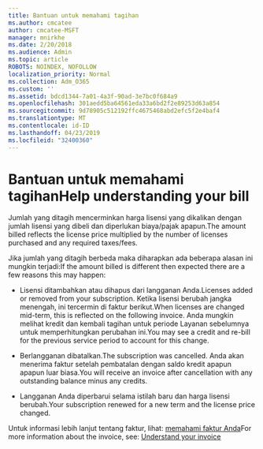 ```yaml
---
title: Bantuan untuk memahami tagihan
ms.author: cmcatee
author: cmcatee-MSFT
manager: mnirkhe
ms.date: 2/20/2018
ms.audience: Admin
ms.topic: article
ROBOTS: NOINDEX, NOFOLLOW
localization_priority: Normal
ms.collection: Adm_O365
ms.custom: ''
ms.assetid: bdcd1344-7a01-4a3f-90ad-3e7bc0f684a9
ms.openlocfilehash: 301aedd5ba64561eda33a6bd2f2e89253d63a854
ms.sourcegitcommit: 9d78905c512192ffc4675468abd2efc5f2e4baf4
ms.translationtype: MT
ms.contentlocale: id-ID
ms.lasthandoff: 04/23/2019
ms.locfileid: "32400360"
---
```

# <a name="help-understanding-your-bill"></a><span data-ttu-id="8d1b8-102">Bantuan untuk memahami tagihan</span><span class="sxs-lookup"><span data-stu-id="8d1b8-102">Help understanding your bill</span></span>

<span data-ttu-id="8d1b8-103">Jumlah yang ditagih mencerminkan harga lisensi yang dikalikan dengan jumlah lisensi yang dibeli dan diperlukan biaya/pajak apapun.</span><span class="sxs-lookup"><span data-stu-id="8d1b8-103">The amount billed reflects the license price multiplied by the number of licenses purchased and any required taxes/fees.</span></span>
  
<span data-ttu-id="8d1b8-104">Jika jumlah yang ditagih berbeda maka diharapkan ada beberapa alasan ini mungkin terjadi:</span><span class="sxs-lookup"><span data-stu-id="8d1b8-104">If the amount billed is different then expected there are a few reasons this may happen:</span></span>
  
- <span data-ttu-id="8d1b8-105">Lisensi ditambahkan atau dihapus dari langganan Anda.</span><span class="sxs-lookup"><span data-stu-id="8d1b8-105">Licenses added or removed from your subscription.</span></span> <span data-ttu-id="8d1b8-106">Ketika lisensi berubah jangka menengah, ini tercermin di faktur berikut.</span><span class="sxs-lookup"><span data-stu-id="8d1b8-106">When licenses are changed mid-term, this is reflected on the following invoice.</span></span> <span data-ttu-id="8d1b8-107">Anda mungkin melihat kredit dan kembali tagihan untuk periode Layanan sebelumnya untuk memperhitungkan perubahan ini.</span><span class="sxs-lookup"><span data-stu-id="8d1b8-107">You may see a credit and re-bill for the previous service period to account for this change.</span></span>
    
- <span data-ttu-id="8d1b8-108">Berlangganan dibatalkan.</span><span class="sxs-lookup"><span data-stu-id="8d1b8-108">The subscription was cancelled.</span></span> <span data-ttu-id="8d1b8-109">Anda akan menerima faktur setelah pembatalan dengan saldo kredit apapun apapun luar biasa.</span><span class="sxs-lookup"><span data-stu-id="8d1b8-109">You will receive an invoice after cancellation with any outstanding balance minus any credits.</span></span>
    
- <span data-ttu-id="8d1b8-110">Langganan Anda diperbarui selama istilah baru dan harga lisensi berubah.</span><span class="sxs-lookup"><span data-stu-id="8d1b8-110">Your subscription renewed for a new term and the license price changed.</span></span>
    
<span data-ttu-id="8d1b8-111">Untuk informasi lebih lanjut tentang faktur, lihat: [memahami faktur Anda](https://support.office.com/article/0724b428-fb59-4962-8c37-6674166d7507)</span><span class="sxs-lookup"><span data-stu-id="8d1b8-111">For more information about the invoice, see: [Understand your invoice](https://support.office.com/article/0724b428-fb59-4962-8c37-6674166d7507)</span></span>
  

